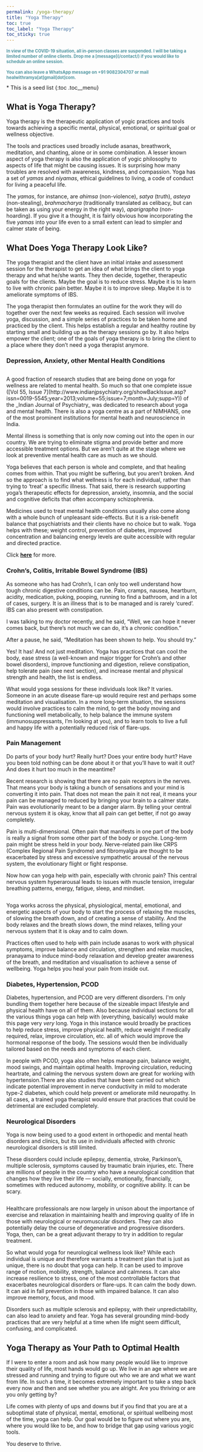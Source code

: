 ```yaml
---
permalink: /yoga-therapy/
title: "Yoga Therapy"
toc: true
toc_label: "Yoga Therapy"
toc_sticky: true
---
```

<div>

<p style="color: #5096a1; font-size: 0.8em; font-weight:bold">
In view of the COVID-19 situation, all in-person classes are suspended. I will be taking a limited number of online clients. Drop me a [message](/contact/) if you would like to schedule an online session. <br><br>You can also leave a WhatsApp message on +91 9082304707 or mail healwithramya[at]gmail[dot]com.</p>

<div class="toc-top">
* This is a seed list
{:toc .toc__menu}
</div>

## What is Yoga Therapy?

Yoga therapy is the therapeutic application of yogic practices and tools towards achieving a specific mental, physical, emotional, or spiritual goal or wellness objective.

The tools and practices used broadly include asanas, breathwork, meditation, and chanting, alone or in some combination. A lesser known aspect of yoga therapy is also the application of yogic philosophy to aspects of life that might be causing issues. It is surprising how many troubles are resolved with awareness, kindness, and compassion. Yoga has a set of _yamas_ and _niyamas_, ethical guidelines to living, a code of conduct for living a peaceful life.

The _yamas_, for instance, are _ahimsa_ (non-violence), _satya_ (truth), _asteya_ (non-stealing), _brahmacharya_ (traditionally translated as celibacy, but can be taken as using your energy in the right way), _aparigrapha_ (non-hoarding). If you give it a thought, it is fairly obvious how incorporating the five _yamas_ into your life even to a small extent can lead to simpler and calmer state of being.

## What Does Yoga Therapy Look Like?

The yoga therapist and the client have an initial intake and assessment session for the therapist to get an idea of what brings the client to yoga therapy and what he/she wants. They then decide, together, therapeutic goals for the clients. Maybe the goal is to reduce stress. Maybe it is to learn to live with chronic pain better. Maybe it is to improve sleep. Maybe it is to ameliorate symptoms of IBS.

The yoga therapist then formulates an outline for the work they will do together over the next few weeks as required. Each session will involve yoga, discussion, and a simple series of practices to be taken home and practiced by the client. This helps establish a regular and healthy routine by starting small and building up as the therapy sessions go by. It also helps empower the client; one of the goals of yoga therapy is to bring the client to a place where they don’t need a yoga therapist anymore.

### Depression, Anxiety, other Mental Health Conditions

<figure class="align-right">
  <img class="img-responsive" style="max-width:400px;" src="/assets/images/backbend.jpg" alt>
</figure>
A good fraction of research studies that are being done on yoga for wellness are related to mental health. So much so that one complete issue ([Vol 55, Issue 7](http://www.indianjpsychiatry.org/showBackIssue.asp?issn=0019-5545;year=2013;volume=55;issue=7;month=July;supp=Y)) of the _Indian Journal of Psychiatry_  was dedicated to research about yoga and mental health. There is also a yoga centre as a part of NIMHANS, one of the most prominent institutions for mental heath and neuroscience in India.

Mental illness is something that is only now coming out into the open in our country. We are trying to eliminate stigma and provide better and more accessible treatment options. But we aren’t quite at the stage where we look at preventive mental health care as much as we should.

Yoga believes that each person is whole and complete, and that healing comes from within. That you might be suffering, but you aren’t broken. And so the approach is to find what wellness is for each individual, rather than trying to ‘treat’ a specific illness. That said, there is research supporting yoga’s therapeutic effects for depression, anxiety, insomnia, and the social and cognitive deficits that often accompany schizophrenia.

Medicines used to treat mental health conditions usually also come along with a whole bunch of unpleasant side-effects. But it is a risk-benefit balance that psychiatrists and their clients have no choice but to walk. Yoga helps with these; weight control, prevention of diabetes, improved concentration and balancing energy levels are quite accessible with regular and directed practice.

Click <b>[here](/depression-and-anxiety)</b> for more.

### Crohn’s, Colitis, Irritable Bowel Syndrome (IBS)

As someone who has had Crohn’s, I can only too well understand how tough chronic digestive conditions can be. Pain, cramps, nausea, heartburn, acidity, medication, puking, pooping, running to find a bathroom, and in a lot of cases, surgery. It is an illness that is to be managed and is rarely ‘cured’. IBS can also present with constipation.

I was talking to my doctor recently, and he said,  “Well, we can hope it never comes back, but there’s not much we can do, it’s a chronic condition.”

After a pause, he said, “Meditation has been shown to help. You should try.”

Yes! It has! And not just meditation. Yoga has practices that can cool the body, ease stress (a well-known and major trigger for Crohn’s and other bowel disorders), improve functioning and digestion, relieve constipation, help tolerate pain (see next section), and increase mental and physical strength and health, the list is endless.

What would yoga sessions for these individuals look like? It varies. Someone in an acute disease flare-up would require rest and perhaps some meditation and visualisation. In a more long-term situation, the sessions would involve practices to calm the mind, to get the body moving and functioning well metabolically, to help balance the immune system (immunosuppressants, I’m looking at you), and to learn tools to live a full and happy life with a potentially reduced risk of flare-ups.

### Pain Management

Do parts of your body hurt? Really hurt? Does your entire body hurt? Have you been told nothing can be done about it or that you’ll have to wait it out? And does it hurt too much in the meantime?

Recent research is showing that there are no pain receptors in the nerves. That means your body is taking a bunch of sensations and your mind is converting it into pain. That does not mean the pain it not real, it means your pain can be managed to reduced by bringing your brain to a calmer state. Pain was evolutionarily meant to be a danger alarm. By telling your central nervous system it is okay, know that all pain can get better, if not go away completely.

Pain is multi-dimensional. Often pain that manifests in one part of the body is really a signal from some other part of the body or psyche. Long-term pain might be stress held in your body. Nerve-related pain like CRPS (Complex Regional Pain Syndrome) and fibromyalgia are thought to be exacerbated by stress and excessive sympathetic arousal of the nervous system, the evolutionary flight or fight response.

Now how can yoga help with pain, especially with chronic pain? This central nervous system hyperarousal leads to issues with muscle tension, irregular breathing patterns, energy, fatigue, sleep, and mindset.
<figure class="align-left">
  <img class="img-responsive" src="/assets/images/painRestorative.jpg" alt>
</figure>
Yoga works across the physical, physiological, mental, emotional, and energetic aspects of your body to start the process of relaxing the muscles, of slowing the breath down, and of creating a sense of stability. And the body relaxes and the breath slows down, the mind relaxes, telling your nervous system that it is okay and to calm down.

Practices often used to help with pain include asanas to work with physical symptoms, improve balance and circulation, strengthen and relax muscles, pranayama to induce mind-body relaxation and develop greater awareness of the breath, and meditation and visualisation to achieve a sense of wellbeing. Yoga helps you heal your pain from inside out.

### Diabetes, Hypertension, PCOD

Diabetes, hypertension, and PCOD are very different disorders. I'm only bundling them together here because of the sizeable impact lifestyle and physical health have on all of them. Also because individual sections for all the various things yoga can help with (everything, basically) would make this page very _very_ long. Yoga in this instance would broadly be practices to help reduce stress, improve physical health, reduce weight if medically required, relax, improve circulation, etc. all of which would improve the hormonal response of the body. The sessions would then be individually tailored based on the needs and symptoms of each client.

In people with PCOD, yoga also often helps manage pain, balance weight, mood swings, and maintain optimal health. Improving circulation, reducing heartrate, and calming the nervous system down are great for working with hypertension.There are also studies that have been carried out which indicate potential improvement in nerve conductivity in mild to moderate type-2 diabetes, which could help prevent or ameliorate mild neuropathy. In all cases, a trained yoga therapist would ensure that practices that could be detrimental are excluded completely.


### Neurological Disorders

Yoga is now being used to a good extent in orthopedic and mental heath disorders and clinics, but its use in individuals affected with chronic neurological disorders is still limited.

These disorders could include epilepsy, dementia, stroke, Parkinson’s, multiple sclerosis, symptoms caused by traumatic brain injuries, etc. There are millions of people in the country who have a neurological condition that changes how they live their life — socially, emotionally, financially, sometimes with reduced autonomy, mobility, or cognitive ability. It can be scary.
<figure class="align-left">
  <img class="img-responsive" src="/assets/images/chairYoga.jpg" alt>
</figure>
Healthcare professionals are now largely in unison about the importance of exercise and relaxation in maintaining health and improving quality of life in those with neurological or neuromuscular disorders. They can also potentially delay the course of degenerative and progressive disorders. Yoga, then, can be a great adjuvant therapy to try in addition to regular treatment.

So what would yoga for neurological wellness look like? While each individual is unique and therefore warrants a treatment plan that is just as unique, there is no doubt that yoga can help. It can be used to improve range of motion, mobility, strength, balance and calmness. It can also increase resilience to stress, one of the most controllable factors that exacerbates neurological disorders or flare-ups. It can calm the body down. It can aid in fall prevention in those with impaired balance. It can also improve memory, focus, and mood.

Disorders such as multiple sclerosis and epilepsy, with their unpredictability, can also lead to anxiety and fear. Yoga has several grounding mind-body practices that are very helpful at a time when life might seem difficult, confusing, and complicated.

## Yoga Therapy as Your Path to Optimal Health

If I were to enter a room and ask how many people would like to improve their quality of life, most hands would go up. We live in an age where we are stressed and running and trying to figure out who we are and what we want from life. In such a time, it becomes extremely important to take a step back every now and then and see whether you are alright. Are you thriving or are you only getting by?

Life comes with plenty of ups and downs but if you find that you are at a suboptimal state of physical, mental, emotional, or spiritual wellbeing most of the time, yoga can help. Our goal would be to figure out where you are, where you would like to be, and how to bridge that gap using various yogic tools.

You deserve to thrive.
</div>
